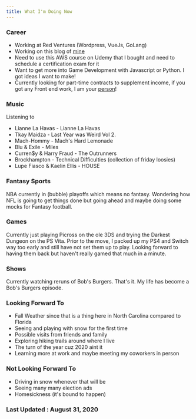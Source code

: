 ```yaml
---
title: What I'm Doing Now
---
```


### **Career**

- Working at Red Ventures (Wordpress, VueJs, GoLang)
- Working on this blog of [mine](https://www.vietnguyen.site)
- Need to use this AWS course on Udemy that I bought and need to schedule a certification exam for it
- Want to get more into Game Development with Javascript or Python. I got ideas I want to make!
- Currently looking for part-time contracts to supplement income, if you got any Front end work, I am your [person](mailto:vtn1989@gmail.com?subject=Part%20Time%20Work%20Inquiry)!

### **Music**
Listening to 
- Lianne La Havas - Lianne La Havas
- Tkay Maidza - Last Year was Weird Vol 2.
- Mach-Hommy - Mach's Hard Lemonade
- Blu & Exile - Miles
- Curren$y & Harry Fraud - The Outrunners
- Brockhampton - Technical Difficulties (collection of friday loosies)
- Lupe Fiasco & Kaelin Ellis - HOUSE

### **Fantasy Sports**
NBA currently in (bubble) playoffs which means no fantasy. Wondering how NFL is going to get things done but going ahead and maybe doing some mocks for Fantasy football.

### **Games**
Currently just playing Picross on the ole 3DS and trying the Darkest Dungeon on the PS Vita. Prior to the move, I packed up my PS4 and Switch way too early and still have not set them up to play. Looking forward to having them back but haven't really gamed that much in a minute.

### **Shows**
Currently watching reruns of Bob's Burgers. That's it. My life has become a Bob's Burgers episode.

### **Looking Forward To**
- Fall Weather since that is a thing here in North Carolina compared to Florida
- Seeing and playing with snow for the first time
- Possible visits from friends and family
- Exploring hiking trails around where I live
- The turn of the year cuz 2020 aint it
- Learning more at work and maybe meeting my coworkers in person

### **Not Looking Forward To**
- Driving in snow whenever that will be
- Seeing many many election ads
- Homesickness (it's bound to happen)

### **Last Updated** : August 31, 2020
